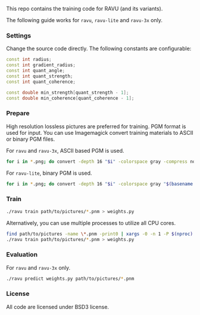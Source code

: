 
This repo contains the training code for RAVU (and its variants).

The following guide works for `ravu`, `ravu-lite` and `ravu-3x` only.

### Settings

Change the source code directly. The following constants are configurable:

```cpp
const int radius;
const int gradient_radius;
const int quant_angle;
const int quant_strength;
const int quant_coherence;

const double min_strength[quant_strength - 1];
const double min_coherence[quant_coherence - 1];
```

### Prepare

High resolution lossless pictures are preferred for training. PGM format is
used for input. You can use Imagemagick convert training materials to ASCII or
binary PGM files.

For `ravu` and `ravu-3x`, ASCII based PGM is used.

```sh
for i in *.png; do convert -depth 16 "$i" -colorspace gray -compress none "$(basename "$i" .png).pnm"; done
```

For `ravu-lite`, binary PGM is used.

```sh
for i in *.png; do convert -depth 16 "$i" -colorspace gray "$(basename "$i" .png).pnm"; done
```

### Train

```sh
./ravu train path/to/pictures/*.pnm > weights.py
```

Alternatively, you can use multiple processes to utilize all CPU cores.

```sh
find path/to/pictures -name \*.pnm -print0 | xargs -0 -n 1 -P $(nproc) ./ravu process
./ravu train path/to/pictures/*.pnm > weights.py
```

### Evaluation

For `ravu` and `ravu-3x` only.

```sh
./ravu predict weights.py path/to/pictures/*.pnm
```

### License

All code are licensed under BSD3 license.
